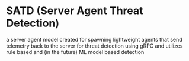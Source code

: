 # SATD (Server Agent Threat Detection)

a server agent model created for spawning lightweight agents that send telemetry back to the server for threat detection using gRPC and utilizes rule based and (in the future) ML model based detection
